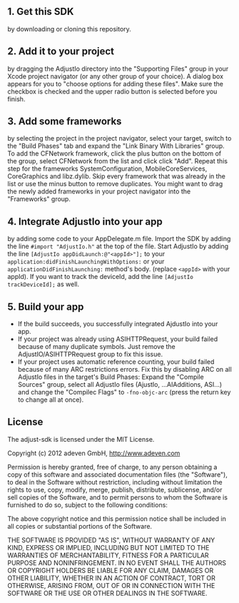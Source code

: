 ## 1. Get this SDK
by downloading or cloning this repository.

## 2. Add it to your project
by dragging the AdjustIo directory into the "Supporting Files" group in your Xcode project navigator (or any other group of your choice). A dialog box appears for you to "choose options for adding these files". Make sure the checkbox is checked and the upper radio button is selected before you finish.

## 3. Add some frameworks
by selecting the project in the project navigator, select your target, switch to the "Build Phases" tab and expand the "Link Binary With Libraries" group.
To add the CFNetwork framework, click the plus button on the bottom of the group, select CFNetwork from the list and click click "Add". Repeat this step for the frameworks SystemConfiguration, MobileCoreServices, CoreGraphics and libz.dylib. Skip every framework that was already in the list or use the minus button to remove duplicates. You might want to drag the newly added frameworks in your project navigator into the "Frameworks" group.

## 4. Integrate AdjustIo into your app
by adding some code to your AppDelegate.m file. Import the SDK by adding the line `#import "AdjustIo.h"` at the top of the file. Start AdjustIo by adding the line `[AdjustIo appDidLaunch:@"<appId>"];` to your `application:didFinishLaunchingWithOptions:` or your `applicationDidFinishLaunching:` method's body. (replace `<appId>` with your appId). If you want to track the deviceId, add the line `[AdjustIo trackDeviceId];` as well.

## 5. Build your app
* If the build succeeds, you successfully integrated AjdustIo into your app.
* If your project was already using ASIHTTPRequest, your build failed because of many duplicate symbols. Just remove the AdjustIO/ASIHTTPRequest group to fix this issue.
* If your project uses automatic reference counting, your build failed because of many ARC restrictions errors. Fix this by disabling ARC on all AdjustIo files in the target's Build Phases: Expand the "Compile Sources" group, select all AdjustIo files (AjustIo, ...AIAdditions, ASI...) and change the "Compilec Flags" to `-fno-objc-arc` (press the return key to change all at once).

## License

The adjust-sdk is licensed under the MIT License.

Copyright (c) 2012 adeven GmbH, 
http://www.adeven.com

Permission is hereby granted, free of charge, to any person obtaining
a copy of this software and associated documentation files (the
"Software"), to deal in the Software without restriction, including
without limitation the rights to use, copy, modify, merge, publish,
distribute, sublicense, and/or sell copies of the Software, and to
permit persons to whom the Software is furnished to do so, subject to
the following conditions:

The above copyright notice and this permission notice shall be
included in all copies or substantial portions of the Software.

THE SOFTWARE IS PROVIDED "AS IS", WITHOUT WARRANTY OF ANY KIND,
EXPRESS OR IMPLIED, INCLUDING BUT NOT LIMITED TO THE WARRANTIES OF
MERCHANTABILITY, FITNESS FOR A PARTICULAR PURPOSE AND
NONINFRINGEMENT. IN NO EVENT SHALL THE AUTHORS OR COPYRIGHT HOLDERS BE
LIABLE FOR ANY CLAIM, DAMAGES OR OTHER LIABILITY, WHETHER IN AN ACTION
OF CONTRACT, TORT OR OTHERWISE, ARISING FROM, OUT OF OR IN CONNECTION
WITH THE SOFTWARE OR THE USE OR OTHER DEALINGS IN THE SOFTWARE.